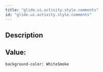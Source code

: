```yaml
---
title: "glide.ui.activity.style.comments"
id: "glide.ui.activity.style.comments"
---
```

## Description



## Value: 
```
background-color: WhiteSmoke
```